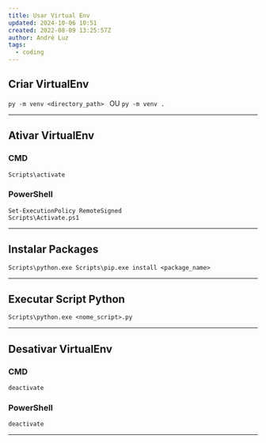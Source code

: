 ```yaml
---
title: Usar Virtual Env
updated: 2024-10-06 10:51
created: 2022-08-09 13:25:57Z
author: André Luz
tags:
  - coding
---
```


## Criar VirtualEnv

`py -m venv <directory_path> `
OU
`py -m venv .`

* * *

## Ativar VirtualEnv

### CMD

`Scripts\activate`

### PowerShell

```
Set-ExecutionPolicy RemoteSigned
Scripts\Activate.ps1
```

* * *

## Instalar Packages

`Scripts\python.exe Scripts\pip.exe install <package_name>`

* * *

## Executar Script Python

`Scripts\python.exe <nome_script>.py`

* * *

## Desativar VirtualEnv

### CMD

`deactivate`

### PowerShell

`deactivate`

* * *
